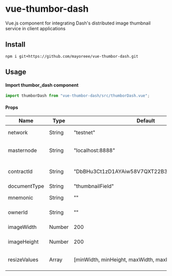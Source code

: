 # vue-thumbor-dash

Vue.js component for integrating Dash's distributed image thumbnail service in client applications

## Install

```
npm i git+https://github.com/mayoreee/vue-thumbor-dash.git
```

## Usage

#### Import thumbor_dash component

```js
import thumborDash from "vue-thumbor-dash/src/thumborDash.vue";
```

#### Props

| Name         | Type   | Default                                        | Description                    |
| ------------ | ------ | ---------------------------------------------- | ------------------------------ |
| network      | String | "testnet"                                      | Dash network                   |
| masternode   | String | "localhost:8888"                               | Server address [ip:port]       |
| contractId   | String | "DbBHu3Ct1zD1AYAiw58V7QXT22B3k7qRLDLfaXqiRQp5" | Thumnail data contract id      |
| documentType | String | "thumbnailField"                               | Optional                       |
| mnemonic     | String | ""                                             | Wallet mnemonic                |
| ownerId      | String | ""                                             | Identity of owner              |
| imageWidth   | Number | 200                                            | Width of image                 |
| imageHeight  | Number | 200                                            | Height of image                |
| resizeValues | Array  | [minWidth, minHeight, maxWidth, maxHeight]     | Integer array of resize limits |